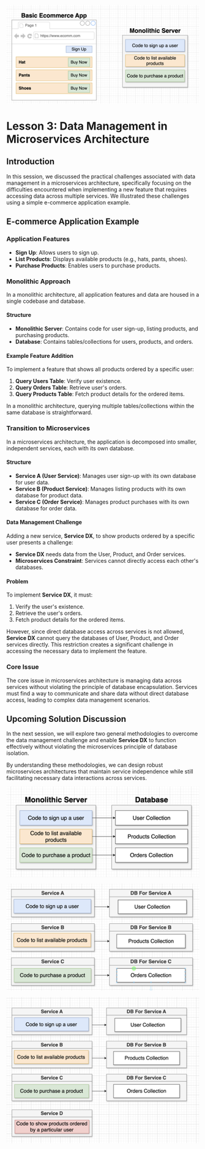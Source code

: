 ![alt text](image.png)

# Lesson 3: Data Management in Microservices Architecture

## Introduction

In this session, we discussed the practical challenges associated with data management in a microservices architecture, specifically focusing on the difficulties encountered when implementing a new feature that requires accessing data across multiple services. We illustrated these challenges using a simple e-commerce application example.

## E-commerce Application Example

### Application Features

- **Sign Up**: Allows users to sign up.
- **List Products**: Displays available products (e.g., hats, pants, shoes).
- **Purchase Products**: Enables users to purchase products.

### Monolithic Approach

In a monolithic architecture, all application features and data are housed in a single codebase and database.

#### Structure

- **Monolithic Server**: Contains code for user sign-up, listing products, and purchasing products.
- **Database**: Contains tables/collections for users, products, and orders.

#### Example Feature Addition

To implement a feature that shows all products ordered by a specific user:

1. **Query Users Table**: Verify user existence.
2. **Query Orders Table**: Retrieve user's orders.
3. **Query Products Table**: Fetch product details for the ordered items.

In a monolithic architecture, querying multiple tables/collections within the same database is straightforward.

### Transition to Microservices

In a microservices architecture, the application is decomposed into smaller, independent services, each with its own database.

#### Structure

- **Service A (User Service)**: Manages user sign-up with its own database for user data.
- **Service B (Product Service)**: Manages listing products with its own database for product data.
- **Service C (Order Service)**: Manages product purchases with its own database for order data.

#### Data Management Challenge

Adding a new service, **Service DX**, to show products ordered by a specific user presents a challenge:

- **Service DX** needs data from the User, Product, and Order services.
- **Microservices Constraint**: Services cannot directly access each other's databases.

#### Problem

To implement **Service DX**, it must:

1. Verify the user's existence.
2. Retrieve the user's orders.
3. Fetch product details for the ordered items.

However, since direct database access across services is not allowed, **Service DX** cannot query the databases of User, Product, and Order services directly. This restriction creates a significant challenge in accessing the necessary data to implement the feature.

### Core Issue

The core issue in microservices architecture is managing data across services without violating the principle of database encapsulation. Services must find a way to communicate and share data without direct database access, leading to complex data management scenarios.

## Upcoming Solution Discussion

In the next session, we will explore two general methodologies to overcome the data management challenge and enable **Service DX** to function effectively without violating the microservices principle of database isolation.

By understanding these methodologies, we can design robust microservices architectures that maintain service independence while still facilitating necessary data interactions across services.

![alt text](image-1.png)

![alt text](image-2.png)

![alt text](image-3.png)
